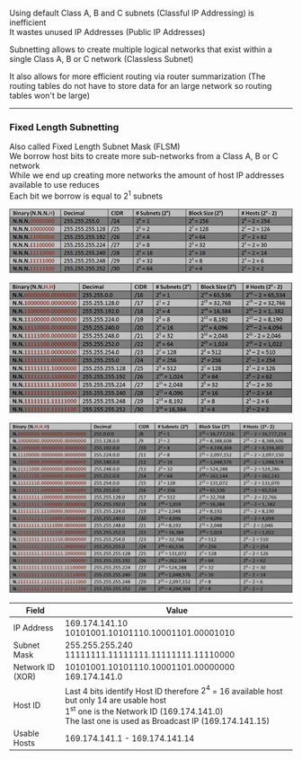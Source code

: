 Using default Class A, B and C subnets (Classful IP Addressing) is inefficient  
It wastes unused IP Addresses (Public IP Addresses)

Subnetting allows to create multiple logical networks that exist within a single Class A, B or C network (Classless Subnet)

It also allows for more efficient routing via router summarization (The routing tables do not have to store data for an large network so routing tables won't be large)

---

### Fixed Length Subnetting

Also called Fixed Length Subnet Mask (FLSM)  
We borrow host bits to create more sub-networks from a Class A, B or C network  
While we end up creating more networks the amount of host IP addresses available to use reduces  
Each bit we borrow is equal to $2^1$ subnets

![Subnetting 1|660](../../images/subnetting_1.png)

![Subnetting 2|700](../../images/subnetting_2.png)

![Subnetting 3|800](../../images/subnetting_3.png)

| Field            | Value                                                                                                                                                                                                            |
| ---------------- | ---------------------------------------------------------------------------------------------------------------------------------------------------------------------------------------------------------------- |
| IP Address       | 169.174.141.10<br/>10101001.10101110.10001101.00001010                                                                                                                                                           |
| Subnet Mask      | 255.255.255.240<br/>11111111.11111111.11111111.11110000                                                                                                                                                          |
| Network ID (XOR) | 10101001.10101110.10001101.00000000<br/>169.174.141.0                                                                                                                                                            |
| Host ID          | Last 4 bits identify Host ID therefore $2^4$  = 16 available host but only 14 are usable host<br/>1<sup>st</sup> one is the Network ID (169.174.141.0)<br/>The last one is used as Broadcast IP (169.174.141.15) |
| Usable Hosts     | 169.174.141.1 - 169.174.141.14                                                                                                                                                                                   |

